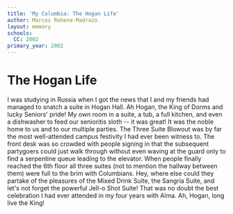 ```yaml
---
title: 'My Columbia: The Hogan Life'
author: Marcos Rohena-Madrazo
layout: memory
schools:
  CC: 2002
primary_year: 2002
---
```

# The Hogan Life

I was studying in Russia when I got the news that I and my friends had managed to snatch a suite in Hogan Hall.  Ah Hogan, the King of Dorms and lucky Seniors' pride!  My own room in a suite, a tub, a full kitchen, and even a dishwasher to feed our senioritis sloth -- it was great!  It was the noble home to us and to our multiple parties.  The Three Suite Blowout was by far the most well-attended campus festivity I had ever been witness to.  The front desk was so crowded with people signing in that the subsequent partygoers could just walk through without even waving at the guard only to find a serpentine queue leading to the elevator.  When people finally reached the 6th floor all three suites (not to mention the hallway between them) were full to the brim with Columbians.  Hey, where else could they partake of the pleasures of the Mixed Drink Suite, the Sangria Suite, and let's not forget the powerful Jell-o Shot Suite!  That was no doubt the best celebration I had ever attended in my four years with Alma.  Ah, Hogan, long live the King!

